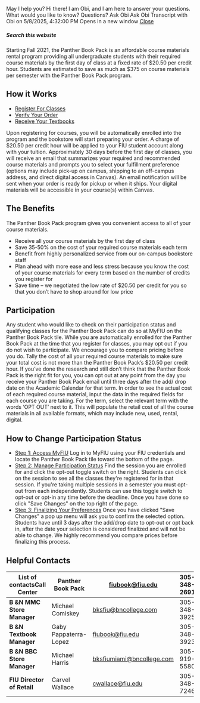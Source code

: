 May I help you?
Hi there! I am Obi, and I am here to answer your questions. What would you like to know?
Questions? Ask Obi
Ask Obi
Transcript with Obi on 5/8/2025, 4:32:00 PM
Opens in a new window
[ Close ](https://onestop.fiu.edu/panther-book-pack/index.html)
##### Search this website
Starting Fall 2021, the Panther Book Pack is an affordable course materials rental program providing all undergraduate students with their required course materials by the first day of class at a fixed rate of $20.50 per credit hour. Students are estimated to save as much as $375 on course materials per semester with the Panther Book Pack program.
## How it Works
  * [Register For Classes](https://onestop.fiu.edu/panther-book-pack/index.html#panel-N101A1-1)
  * [Verify Your Order](https://onestop.fiu.edu/panther-book-pack/index.html#panel-N101A1-2)
  * [Receive Your Textbooks](https://onestop.fiu.edu/panther-book-pack/index.html#panel-N101A1-3)


Upon registering for courses, you will be automatically enrolled into the program and the bookstore will start preparing your order. A charge of $20.50 per credit hour will be applied to your FIU student account along with your tuition.
Approximately 30 days before the first day of classes, you will receive an email that summarizes your required and recommended course materials and prompts you to select your fulfillment preference (options may include pick-up on campus, shipping to an off-campus address, and direct digital access in Canvas).
An email notification will be sent when your order is ready for pickup or when it ships. Your digital materials will be accessible in your course(s) within Canvas.
## The Benefits
The Panther Book Pack program gives you convenient access to all of your course materials.
  * Receive all your course materials by the first day of class
  * Save 35-50% on the cost of your required course materials each term
  * Benefit from highly personalized service from our on-campus bookstore staff
  * Plan ahead with more ease and less stress because you know the cost of your course materials for every term based on the number of credits you register for
  * Save time – we negotiated the low rate of $20.50 per credit for you so that you don’t have to shop around for low price


## Participation
Any student who would like to check on their participation status and qualifying classes for the Panther Book Pack can do so at MyFIU on the Panther Book Pack tile.
While you are automatically enrolled for the Panther Book Pack at the time that you register for classes, you may opt out if you do not wish to participate. We encourage you to compare pricing before you do. Tally the cost of all your required course materials to make sure your total cost is not more than the Panther Book Pack’s $20.50 per credit hour.
If you’ve done the research and still don’t think that the Panther Book Pack is the right fit for you, you can opt out at any point from the day you receive your Panther Book Pack email until three days after the add/ drop date on the Academic Calendar for that term.
In order to see the actual cost of each required course material, input the data in the required fields for each course you are taking. For the term, select the relevant term with the words ‘OPT OUT’ next to it. This will populate the retail cost of all the course materials in all available formats, which may include new, used, rental, digital.
## How to Change Participation Status
  * [Step 1: Access MyFIU](https://onestop.fiu.edu/panther-book-pack/index.html#panel-N106FB-1)
Log in to MyFIU using your FIU credentials and locate the Panther Book Pack tile toward the bottom of the page.
  * [Step 2: Manage Participation Status](https://onestop.fiu.edu/panther-book-pack/index.html#panel-N106FB-2)
Find the session you are enrolled for and click the opt-out toggle switch on the right. Students can click on the session to see all the classes they're registered for in that session. If you're taking multiple sessions in a semester you must opt-out from each independently. Students can use this toggle switch to opt-out or opt-in any time before the deadline. Once you have done so click "Save Changes" on the top right of the page.
  * [Step 3: Finalizing Your Preferences](https://onestop.fiu.edu/panther-book-pack/index.html#panel-N106FB-3)
Once you have clicked "Save Changes" a pop up menu will ask you to confirm the selected option. Students have until 3 days after the add/drop date to opt-out or opt back in, after the date your selection is considered finalized and will not be able to change. We highly recommend you compare prices before finalizing this process.


## Helpful Contacts
List of contacts**Call Center**|  Panther Book Pack| fiubook@fiu.edu| 305-348-2691  
---|---|---|---  
**B &N MMC Store Manager**| Michael Comiskey| bksfiu@bncollege.com| 305-348-3925  
**B &N Textbook Manager**| Gaby Pappaterra-Lopez| fiubook@fiu.edu| 305-348-3923  
**B &N BBC Store Manager**| Michael Harris| bksfiumiami@bncollege.com| 305-919-5580  
**FIU Director of Retail**|  Carvel Wallace| cwallace@fiu.edu| 305-348-7246
